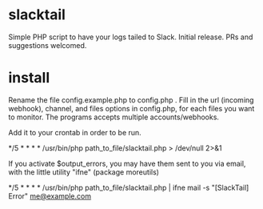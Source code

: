 # slacktail
Simple PHP script to have your logs tailed to Slack. Initial release. PRs and suggestions welcomed.

# install

Rename the file config.example.php to config.php . Fill in the url (incoming webhook), channel, and files options in config.php, for each files you want to monitor. The programs accepts multiple accounts/webhooks.

Add it to your crontab in order to be run.

*/5 * * * * /usr/bin/php path_to_file/slacktail.php > /dev/null 2>&1

If you activate $output_errors, you may have them sent to you via email, with the little utility "ifne" (package moreutils)

*/5 * * * * /usr/bin/php path_to_file/slacktail.php | ifne mail -s "[SlackTail] Error" me@example.com